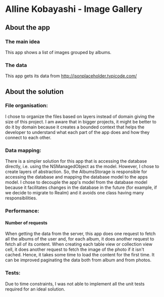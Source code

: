 #  Alline Kobayashi - Image Gallery 

## About the app

### The main idea
This app shows a list of images grouped by albums. 

### The data
This app gets its data from http://jsonplaceholder.typicode.com/

## About the solution

### File organisation:
I chose to organize the files based on layers instead of domain giving the size of this project. I am aware that in bigger projects, it might be better to do it by domain because it creates a bounded context that helps the developer to understand what each part of the app does and how they connect to each other. 

### Data mapping:
There is a simpler solution for this app that is accessing the database directly, i.e. using the NSManagedObject as the model. However, I chose to create layers of abstraction. So, the AlbumsStorage is responsible for accessing the database and mapping the database model to the apps model. I chose to decouple the app's model from the database model because it facilitates changes in the database in the future (for example, if we decide to migrate to Realm) and it avoids one class having many responsibilities. 

### Performance:

#### Number of requests
When getting the data from the server, this app does one request to fetch all the albums of the user and, for each album, it does another request to fetch all of its content. When creating each table view or collection view cell, it does another request to fetch the image of the photo if it isn't cached. Hence, it takes some time to load the content for the first time. It can be improved paginating the data both from album and from photos.

### Tests:
Due to time constraints, I was not able to implement all the unit tests required for an ideal solution. 
